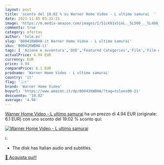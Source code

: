 ```yaml
---
layout: post
title: 'sconto del 19.02 % su Warner Home Video - L ultimo samurai  '
date: 2021-11-05 03:32:21
image: 'https://m.media-amazon.com/images/I/51cK81x51eL._SL500_._SL400_.jpg'
comments: true
category: ofertas
author: 'tole.es'
slug: 'B0041KWBHA-it Warner Home Video - L ultimo samurai'
sku: 'B0041KWBHA-it'
tags: [ 'Azione e avventura','DVD','Featured Categories','Film','Film e TV','warner home video', ]
actualPrice: 4.94 EUR
currency: EUR
price: 4.94
comparePrice: 6.1 EUR
prodname: 'Warner Home Video - L ultimo samurai'
country: 'it'
flag: '🇮🇹'
brand: 'Warner Home Video'
buyurl: 'https://www.amazon.it/dp/B0041KWBHA/?tag=tolees00-21'
descuento: '19.02'
average: '4.94'
---
```


[Warner Home Video - L ultimo samurai](https://www.amazon.it/dp/B0041KWBHA/?tag=tolees00-21) ha un prezzo di 4.94 EUR (originale: 6.1 EUR) con uno sconto del 19.02 % sconto qui:

[![Warner Home Video - L ultimo samurai](https://m.media-amazon.com/images/I/51cK81x51eL._SL500_._SL400_.jpg)](https://www.amazon.it/dp/B0041KWBHA/?tag=tolees00-21)

ℹ️:

- The disk has Italian audio and subtitles.

[🛒 Acquista qui!!](https://www.amazon.it/dp/B0041KWBHA/?tag=tolees00-21)
